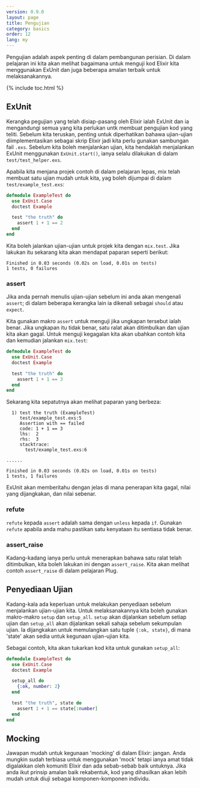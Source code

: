 ```yaml
---
version: 0.9.0
layout: page
title: Pengujian
category: basics
order: 12
lang: my
---
```


Pengujian adalah aspek penting di dalam pembangunan perisian.  Di dalam pelajaran ini kita akan melihat bagaimana untuk menguji kod Elixir kita menggunakan ExUnit dan juga beberapa amalan terbaik untuk melaksanakannya.

{% include toc.html %}

## ExUnit

Kerangka pegujian yang telah disiap-pasang oleh Elixir ialah ExUnit dan ia mengandungi semua yang kita perlukan untk membuat pengujian kod yang teliti.  Sebelum kita teruskan, penting untuk diperhatikan bahawa ujian-ujian diimplementasikan sebagai skrip Elixir jadi kita perlu gunakan sambungan fail `.exs`.
Sebelum kita boleh menjalankan ujian, kita hendaklah menjalankan ExUnit menggunakan `ExUnit.start()`, ianya selalu dilakukan di dalam `test/test_helper.exs`.

Apabila kita menjana projek contoh di dalam pelajaran lepas, mix telah membuat satu ujian mudah untuk kita, yag boleh dijumpai di dalam `test/example_test.exs`:

```elixir
defmodule ExampleTest do
  use ExUnit.Case
  doctest Example

  test "the truth" do
    assert 1 + 1 == 2
  end
end
```

Kita boleh jalankan ujian-ujian untuk projek kita dengan `mix.test`.  Jika lakukan itu sekarang kita akan mendapat paparan seperti berikut:

```shell
Finished in 0.03 seconds (0.02s on load, 0.01s on tests)
1 tests, 0 failures
```

### assert

Jika anda pernah menulis ujian-ujian sebelum ini anda akan mengenali `assert`; di dalam beberapa kerangka lain ia dikenali sebagai `should` atau `expect`. 

Kita gunakan makro `assert` untuk menguji jika ungkapan tersebut ialah benar.  Jika ungkapan itu tidak benar, satu ralat akan ditimbulkan dan ujian kita akan gagal.  Untuk menguji kegagalan kita akan ubahkan contoh kita dan kemudian jalankan `mix.test`:

```elixir
defmodule ExampleTest do
  use ExUnit.Case
  doctest Example

  test "the truth" do
    assert 1 + 1 == 3
  end
end
```

Sekarang kita sepatutnya akan melihat paparan yang berbeza:

```shell
  1) test the truth (ExampleTest)
     test/example_test.exs:5
     Assertion with == failed
     code: 1 + 1 == 3
     lhs:  2
     rhs:  3
     stacktrace:
       test/example_test.exs:6

......

Finished in 0.03 seconds (0.02s on load, 0.01s on tests)
1 tests, 1 failures
```

ExUnit akan memberitahu dengan jelas di mana penerapan kita gagal, nilai yang dijangkakan, dan nilai sebenar.

### refute

`refute` kepada `assert` adalah sama dengan `unless` kepada `if`.  Gunakan `refute` apabila anda mahu pastikan satu kenyataan itu sentiasa tidak benar.

### assert_raise

Kadang-kadang ianya perlu untuk menerapkan bahawa satu ralat telah ditimbulkan, kita boleh lakukan ini dengan `assert_raise`.  Kita akan melihat contoh `assert_raise` di dalam pelajaran Plug.

## Penyediaan Ujian

Kadang-kala ada keperluan untuk melakukan penyediaan sebelum menjalankan ujian-ujian kita.  Untuk melaksanakannya kita boleh gunakan makro-makro `setup` dan `setup_all`.  `setup` akan dijalankan sebelum setiap ujian dan `setup_all` akan dijalankan sekali sahaja sebelum sekumpulan ujian.  Ia dijangkakan untuk memulangkan satu tuple `{:ok, state}`, di mana 'state' akan sedia untuk kegunaan ujian-ujian kita. 

Sebagai contoh, kita akan tukarkan kod kita untuk gunakan `setup_all`:

```elixir
defmodule ExampleTest do
  use ExUnit.Case
  doctest Example

  setup_all do
    {:ok, number: 2}
  end

  test "the truth", state do
    assert 1 + 1 == state[:number]
  end
end
```

## Mocking

Jawapan mudah untuk kegunaan 'mocking' di dalam Elixir: jangan.  Anda mungkin sudah terbiasa untuk menggunakan 'mock' tetapi ianya amat tidak digalakkan oleh komuniti Elixir dan ada sebab-sebab baik untuknya.  Jika anda ikut prinsip amalan baik rekabentuk, kod yang dihasilkan akan lebih mudah untuk diuji sebagai komponen-komponen individu.

